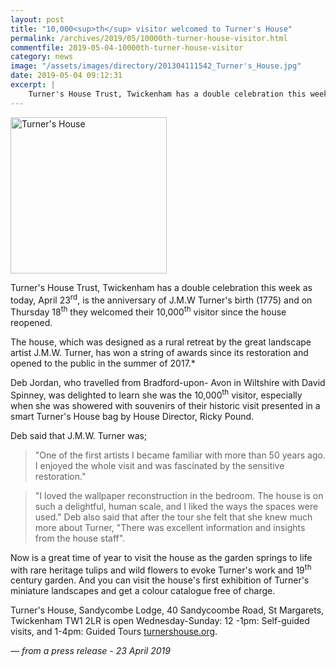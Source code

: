 ```yaml
---
layout: post
title: "10,000<sup>th</sup> visitor welcomed to Turner's House"
permalink: /archives/2019/05/10000th-turner-house-visitor.html
commentfile: 2019-05-04-10000th-turner-house-visitor
category: news
image: "/assets/images/directory/201304111542_Turner's_House.jpg"
date: 2019-05-04 09:12:31
excerpt: |
    Turner's House Trust, Twickenham has a double celebration this week as today, April 23<sup>rd</sup>, is the anniversary of J.M.W Turner's birth (1775) and on Thursday 18<sup>th</sup> they welcomed their 10,000<sup>th</sup> visitor since the house reopened.
---
```

<img src="/assets/images/directory/201304111542_Turner's_House.jpg" alt="Turner's House" class="photo right" width="250" />

Turner's House Trust, Twickenham has a double celebration this week as today, April 23<sup>rd</sup>, is the anniversary of J.M.W Turner's birth (1775) and on Thursday 18<sup>th</sup> they welcomed their 10,000<sup>th</sup> visitor since the house reopened.

The house, which was designed as a rural retreat by the great landscape artist J.M.W. Turner, has won a string of awards since its restoration and opened to the public in the summer of 2017.*

Deb Jordan, who travelled from Bradford-upon- Avon in Wiltshire with David Spinney, was delighted to learn she was the 10,000<sup>th</sup> visitor, especially when she was showered with souvenirs of their historic visit presented in a smart Turner's House bag by House Director, Ricky Pound.

Deb said that J.M.W. Turner was;

> "One of the first artists I became familiar with more than 50 years ago. I enjoyed the whole visit and was fascinated by the sensitive restoration."

> "I loved the wallpaper reconstruction in the bedroom. The house is on such a delightful, human scale, and I liked the ways the spaces were used."  Deb also said that after the tour she felt that she knew much more about Turner, "There was excellent information and insights from the house staff".


Now is a great time of year to visit the house as the garden springs to life with rare heritage tulips and wild flowers to evoke Turner's work and 19<sup>th</sup> century garden. And you can visit the house's first exhibition of Turner's miniature landscapes and get a colour catalogue free of charge.

Turner's House, Sandycombe Lodge, 40 Sandycoombe Road, St Margarets, Twickenham TW1 2LR is open Wednesday-Sunday: 12 -1pm: Self-guided visits, and 1-4pm: Guided Tours [turnershouse.org](https://turnershouse.org/).

<cite>&mdash; from a press release - 23 April 2019</cite>
